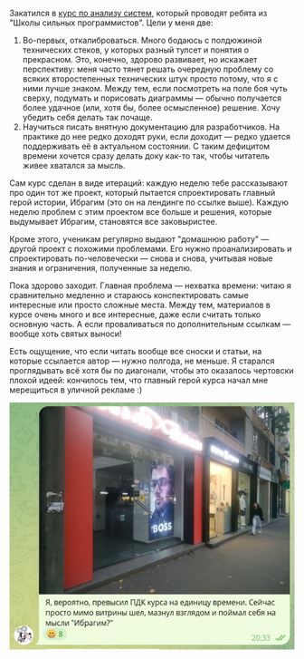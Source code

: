 ﻿Закатился в [курс по анализу систем](https://tough-dev.school/system-analysis), который проводят ребята из "Школы сильных программистов". Цели у меня две:

1. Во-первых, откалиброваться. Много бодаюсь с полдюжиной технических стеков, у которых разный тулсет и понятия о прекрасном. Это, конечно, здорово развивает, но искажает перспективу: меня часто тянет решать очередную проблему со всяких второстепенных технических штук просто потому, что я с ними лучше знаком. Между тем, если посмотреть на поле боя чуть сверху, подумать и порисовать диаграммы — обычно получается более удачное (или, хотя бы, более осмысленное) решение. Хочу убедить себя делать так почаще.
2. Научиться писать внятную документацию для разработчиков. На практике до нее редко доходят руки, если доходит — редко удается поддерживать её в актуальном состоянии. С таким дефицитом времени хочется сразу делать доку как-то так, чтобы читатель живее хватался за мысль.

Сам курс сделан в виде итераций: каждую неделю тебе рассказывают про один тот же проект, который пытается спроектировать главный герой истории, Ибрагим (это он на лендинге по ссылке выше). Каждую неделю проблем с этим проектом все больше и решения, которые выдумывает Ибрагим, становятся все заковыристее. 

Кроме этого, ученикам регулярно выдают "домашнюю работу" — другой проект с похожими проблемами. Его нужно проанализировать и спроектировать по-человечески — снова и снова, учитывая новые знания и ограничения, полученные за неделю.

Пока здорово заходит. Главная проблема — нехватка времени: читаю я сравнительно медленно и стараюсь конспектировать самые интересные или просто сложные места. Между тем, материалов в курсе очень много и все интересные, даже если считать только основную часть. А если проваливаться по дополнительным ссылкам — вообще хоть святых выноси!

Есть ощущение, что если читать вообще все сноски и статьи, на которые ссылается автор — нужно полгода, не меньше. Я старался проглядывать всё хотя бы по диагонали, чтобы это оказалось чертовски плохой идеей: кончилось тем, что главный герой курса начал мне мерещиться в уличной рекламе :)

![Ибрагим](ibrahim.jpg)